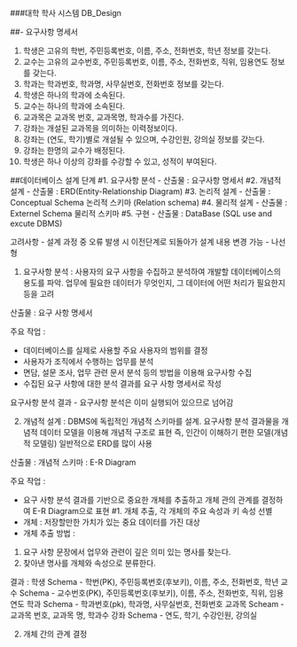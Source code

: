 ###대학 학사 시스템 DB_Design

##- 요구사항 명세서
1. 학생은 고유의 학번, 주민등록번호, 이름, 주소, 전화번호, 학년 정보를 갖는다.
2. 교수는 고유의 교수번호, 주민등록번호, 이름, 주소, 전화번호, 직위, 임용연도 정보를 갖는다.
3. 학과는 학과번호, 학과명, 사무실번호, 전화번호 정보를 갖는다.
4. 학생은 하나의 학과에 소속된다.
5. 교수는 하나의 학과에 소속된다.
6. 교과목은 교과목 번호, 교과목명, 학과수를 가진다.
7. 강좌는 개설된 교과목을 의미하는 이력정보이다.
8. 강좌는 (연도, 학기)별로 개설될 수 있으며, 수강인원, 강의실 정보를 갖는다.
9. 강좌는 한명의 교수가 배정된다.
10. 학생은 하나 이상의 강좌를 수강할 수 있고, 성적이 부여된다.

##데이터베이스 설계 단계
#1. 요구사항 분석 - 산출물 : 요구사항 명세서
#2. 개념적 설계 - 산출물 : ERD(Entity-Relationship Diagram)
#3. 논리적 설계 - 산출물 : Conceptual Schema 논리적 스키마 (Relation schema)
#4. 물리적 설계 - 산출물 : Externel Schema 물리적 스키마
#5. 구현 - 산출물 : DataBase (SQL use and excute DBMS)

고려사항 - 설계 과정 중 오류 발생 시 이전단계로 되돌아가 설계 내용 변경 가능 - 나선형

1. 요구사항 분석 : 사용자의 요구 사항을 수집하고 분석하여 개발할 데이터베이스의 용도를 파악.
업무에 필요한 데이터가 무엇인지, 그 데이터에 어떤 처리가 필요한지 등을 고려

산출물 : 요구 사항 명세서

주요 작업 : 
- 데이터베이스를 실제로 사용할 주요 사용자의 범위를 결정
- 사용자가 조직에서 수행하는 업무를 분석
- 면담, 설문 조사, 업무 관련 문서 분석 등의 방법을 이용해 요구사항 수집
- 수집된 요구 사항에 대한 분석 결과를 요구 사항 명세서로 작성

요구사항 분석 결과 - 요구사항 분석은 이미 실행되어 있으므로 넘어감

2. 개념적 설계 : DBMS에 독립적인 개념적 스키마를 설계.
요구사항 분석 결과물을 개념적 데이터 모델을 이용해 개념적 구조로 표현 즉, 인간이 이해하기 편한 모델(개념적 모델링)
일반적으로 ERD를 많이 사용

산출물 : 개념적 스키마 : E-R Diagram

주요 작업 : 
- 요구 사항 분석 결과를 기반으로 중요한 개체를 추출하고 개체 관의 관계를 결정하여 E-R Diagram으로 표현
#1. 개체 추출, 각 개체의 주요 속성과 키 속성 선별
- 개체 : 저장할만한 가치가 있는 중요 데이터를 가진 대상
- 개체 추출 방법 : 
1. 요구 사항 문장에서 업무와 관련이 깊은 의미 있는 명사를 찾는다.
2. 찾아낸 명사를 개체와 속성으로 분류한다.

결과 : 
학생 Schema - 학번(PK), 주민등록번호(후보키), 이름, 주소, 전화번호, 학년
교수 Schema - 교수번호(PK), 주민등록번호(후보키), 이름, 주소, 전화번호, 직위, 임용연도
학과 Schema - 학과번호(pk), 학과명, 사무실번호, 전화번호
교과목 Scheam - 교과목 번호, 교과목 명, 학과수
강좌 Schema - 연도, 학기, 수강인원, 강의실

2. 개체 간의 관계 결정


